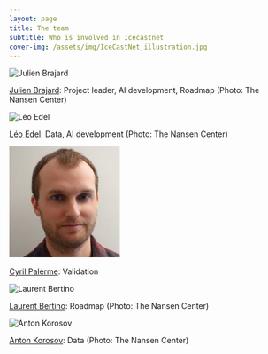 ```yaml
---
layout: page
title: The team
subtitle: Who is involved in Icecastnet 
cover-img: /assets/img/IceCastNet_illustration.jpg
---
```

<p align="left">
<img src="https://nersc.no/wp-content/uploads/2023/09/JulienBrajard-1024x1024.jpg" alt="Julien Brajard"  width="200"/>
</p>

[Julien Brajard](https://nersc.no/en/ansatt/julien-brajard/): Project leader, AI development, Roadmap (Photo: The Nansen Center)

<p align="left">
<img src="https://nersc.no/wp-content/uploads/2023/09/LeoEdel.jpg" alt="Léo Edel"  width="200"/>
</p>

[Léo Edel](https://nersc.no/en/ansatt/leo-edel/): Data, AI development (Photo: The Nansen Center)

<p align="left">
<img src="/assets/img/photo-cyril.jpeg" alt="Cyril Palerme"  width="200"/>
</p>

[Cyril Palerme](https://www.linkedin.com/in/cyril-palerme-837a90346/?originalSubdomain=no): Validation

<p align="left">
<img src="https://nersc.no/wp-content/uploads/2023/09/LaurentBertino.jpg" alt="Laurent Bertino"  width="200"/>
</p>

[Laurent Bertino](https://nersc.no/en/ansatt/laurent-bertino/): Roadmap (Photo: The Nansen Center)

<p align="left">
<img src="https://nersc.no/wp-content/uploads/2023/09/AntonKorosov.jpg" alt="Anton Korosov"  width="200"/>
</p>

[Anton Korosov](https://nersc.no/en/ansatt/anton-korosov/): Data (Photo: The Nansen Center)


